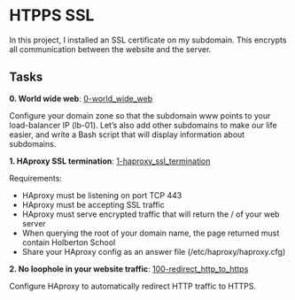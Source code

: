 # HTPPS SSL

In this project, I installed an SSL certificate on my subdomain. This encrypts all communication between the website and the server.

## Tasks

**0. World wide web**: [0-world_wide_web](./0-world_wide_web)

Configure your domain zone so that the subdomain www points to your load-balancer IP (lb-01). Let’s also add other subdomains to make our life easier, and write a Bash script that will display information about subdomains.

**1.  HAproxy SSL termination**: [1-haproxy_ssl_termination](./1-haproxy_ssl_termination)

Requirements:

- HAproxy must be listening on port TCP 443
- HAproxy must be accepting SSL traffic
- HAproxy must serve encrypted traffic that will return the / of your web server
- When querying the root of your domain name, the page returned must contain Holberton School
- Share your HAproxy config as an answer file (/etc/haproxy/haproxy.cfg)


**2. No loophole in your website traffic**: [100-redirect_http_to_https](./100-redirect_http_to_https)

Configure HAproxy to automatically redirect HTTP traffic to HTTPS.
